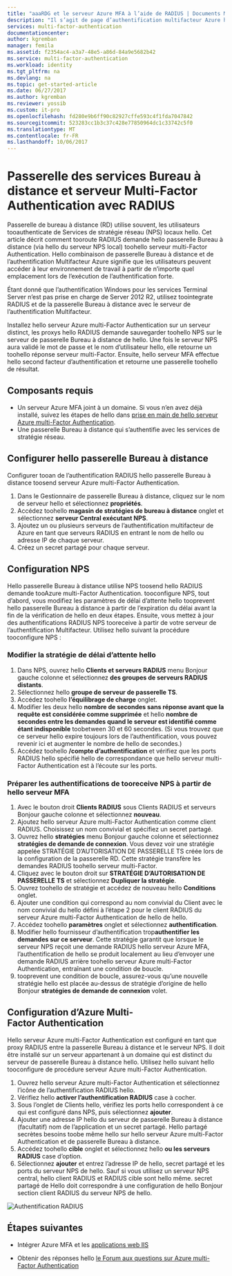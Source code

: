 ```yaml
---
title: "aaaRDG et le serveur Azure MFA à l’aide de RADIUS | Documents Microsoft"
description: "Il s’agit de page d’authentification multifacteur Azure hello qui va vous aider à déployer la passerelle de bureau à distance (RD) et de serveur Azure multi-Factor Authentication utilisant RADIUS."
services: multi-factor-authentication
documentationcenter: 
author: kgremban
manager: femila
ms.assetid: f2354ac4-a3a7-48e5-a86d-84a9e5682b42
ms.service: multi-factor-authentication
ms.workload: identity
ms.tgt_pltfrm: na
ms.devlang: na
ms.topic: get-started-article
ms.date: 06/27/2017
ms.author: kgremban
ms.reviewer: yossib
ms.custom: it-pro
ms.openlocfilehash: fd280e9b6ff90c82927cffe593c4f1fda7047842
ms.sourcegitcommit: 523283cc1b3c37c428e77850964dc1c33742c5f0
ms.translationtype: MT
ms.contentlocale: fr-FR
ms.lasthandoff: 10/06/2017
---
```

# <a name="remote-desktop-gateway-and-azure-multi-factor-authentication-server-using-radius"></a>Passerelle des services Bureau à distance et serveur Multi-Factor Authentication avec RADIUS
Passerelle de bureau à distance (RD) utilise souvent, les utilisateurs tooauthenticate de Services de stratégie réseau (NPS) locaux hello. Cet article décrit comment tooroute RADIUS demande hello passerelle Bureau à distance (via hello du serveur NPS local) toohello serveur multi-Factor Authentication. Hello combinaison de passerelle Bureau à distance et de l’authentification Multifacteur Azure signifie que les utilisateurs peuvent accéder à leur environnement de travail à partir de n’importe quel emplacement lors de l’exécution de l’authentification forte. 

Étant donné que l’authentification Windows pour les services Terminal Server n’est pas prise en charge de Server 2012 R2, utilisez toointegrate RADIUS et de la passerelle Bureau à distance avec le serveur de l’authentification Multifacteur. 

Installez hello serveur Azure multi-Factor Authentication sur un serveur distinct, les proxys hello RADIUS demande sauvegarder toohello NPS sur le serveur de passerelle Bureau à distance de hello. Une fois le serveur NPS aura validé le mot de passe et le nom d’utilisateur hello, elle retourne un toohello réponse serveur multi-Factor. Ensuite, hello serveur MFA effectue hello second facteur d’authentification et retourne une passerelle toohello de résultat.

## <a name="prerequisites"></a>Composants requis

- Un serveur Azure MFA joint à un domaine. Si vous n’en avez déjà installé, suivez les étapes de hello dans [prise en main de hello serveur Azure multi-Factor Authentication](multi-factor-authentication-get-started-server.md).
- Une passerelle Bureau à distance qui s’authentifie avec les services de stratégie réseau.

## <a name="configure-hello-remote-desktop-gateway"></a>Configurer hello passerelle Bureau à distance
Configurer tooan de l’authentification RADIUS hello passerelle Bureau à distance toosend serveur Azure multi-Factor Authentication. 

1. Dans le Gestionnaire de passerelle Bureau à distance, cliquez sur le nom de serveur hello et sélectionnez **propriétés**.
2. Accédez toohello **magasin de stratégies de bureau à distance** onglet et sélectionnez **serveur Central exécutant NPS**. 
3. Ajoutez un ou plusieurs serveurs de l’authentification multifacteur de Azure en tant que serveurs RADIUS en entrant le nom de hello ou adresse IP de chaque serveur. 
4. Créez un secret partagé pour chaque serveur.

## <a name="configure-nps"></a>Configuration NPS
Hello passerelle Bureau à distance utilise NPS toosend hello RADIUS demande tooAzure multi-Factor Authentication. tooconfigure NPS, tout d’abord, vous modifiez les paramètres de délai d’attente hello tooprevent hello passerelle Bureau à distance à partir de l’expiration du délai avant la fin de la vérification de hello en deux étapes. Ensuite, vous mettez à jour des authentifications RADIUS NPS tooreceive à partir de votre serveur de l’authentification Multifacteur. Utilisez hello suivant la procédure tooconfigure NPS :

### <a name="modify-hello-timeout-policy"></a>Modifier la stratégie de délai d’attente hello

1. Dans NPS, ouvrez hello **Clients et serveurs RADIUS** menu Bonjour gauche colonne et sélectionnez **des groupes de serveurs RADIUS distants**. 
2. Sélectionnez hello **groupe de serveur de passerelle TS**. 
3. Accédez toohello **l’équilibrage de charge** onglet. 
4. Modifier les deux hello **nombre de secondes sans réponse avant que la requête est considérée comme supprimée** et hello **nombre de secondes entre les demandes quand le serveur est identifié comme étant indisponible** toobetween 30 et 60 secondes. (Si vous trouvez que ce serveur hello expire toujours lors de l’authentification, vous pouvez revenir ici et augmenter le nombre de hello de secondes.)
5. Accédez toohello **/compte d’authentification** et vérifiez que les ports RADIUS hello spécifié hello de correspondance que hello serveur multi-Factor Authentication est à l’écoute sur les ports.

### <a name="prepare-nps-tooreceive-authentications-from-hello-mfa-server"></a>Préparer les authentifications de tooreceive NPS à partir de hello serveur MFA

1. Avec le bouton droit **Clients RADIUS** sous Clients RADIUS et serveurs Bonjour gauche colonne et sélectionnez **nouveau**.
2. Ajoutez hello serveur Azure multi-Factor Authentication comme client RADIUS. Choisissez un nom convivial et spécifiez un secret partagé.
3. Ouvrez hello **stratégies** menu Bonjour gauche colonne et sélectionnez **stratégies de demande de connexion**. Vous devez voir une stratégie appelée STRATÉGIE D’AUTORISATION DE PASSERELLE TS créée lors de la configuration de la passerelle RD. Cette stratégie transfère les demandes RADIUS toohello serveur multi-Factor.
4. Cliquez avec le bouton droit sur **STRATÉGIE D’AUTORISATION DE PASSERELLE TS** et sélectionnez **Dupliquer la stratégie**. 
5. Ouvrez toohello de stratégie et accédez de nouveau hello **Conditions** onglet.
6. Ajouter une condition qui correspond au nom convivial du Client avec le nom convivial du hello défini à l’étape 2 pour le client RADIUS du serveur Azure multi-Factor Authentication de hello de hello. 
7. Accédez toohello **paramètres** onglet et sélectionnez **authentification**.
8. Modifier hello fournisseur d’authentification trop**authentifier les demandes sur ce serveur**. Cette stratégie garantit que lorsque le serveur NPS reçoit une demande RADIUS hello serveur Azure MFA, l’authentification de hello se produit localement au lieu d’envoyer une demande RADIUS arrière toohello serveur Azure multi-Factor Authentication, entraînant une condition de boucle. 
9. tooprevent une condition de boucle, assurez-vous qu’une nouvelle stratégie hello est placée au-dessus de stratégie d’origine de hello Bonjour **stratégies de demande de connexion** volet.

## <a name="configure-azure-multi-factor-authentication"></a>Configuration d’Azure Multi-Factor Authentication

Hello serveur Azure multi-Factor Authentication est configuré en tant que proxy RADIUS entre la passerelle Bureau à distance et le serveur NPS.  Il doit être installé sur un serveur appartenant à un domaine qui est distinct du serveur de passerelle Bureau à distance hello. Utilisez hello suivant hello tooconfigure de procédure serveur Azure multi-Factor Authentication.

1. Ouvrez hello serveur Azure multi-Factor Authentication et sélectionnez l’icône de l’authentification RADIUS hello. 
2. Vérifiez hello **activer l’authentification RADIUS** case à cocher.
3. Sous l’onglet de Clients hello, vérifiez les ports hello correspondent à ce qui est configuré dans NPS, puis sélectionnez **ajouter**.
4. Ajouter une adresse IP hello du serveur de passerelle Bureau à distance (facultatif) nom de l’application et un secret partagé. Hello partagé secrètes besoins toobe même hello sur hello serveur Azure multi-Factor Authentication et de passerelle Bureau à distance.
3. Accédez toohello **cible** onglet et sélectionnez hello **ou les serveurs RADIUS** case d’option.
4. Sélectionnez **ajouter** et entrez l’adresse IP de hello, secret partagé et les ports du serveur NPS de hello. Sauf si vous utilisez un serveur NPS central, hello client RADIUS et RADIUS cible sont hello même. secret partagé de Hello doit correspondre à une configuration de hello Bonjour section client RADIUS du serveur NPS de hello.

![Authentification RADIUS](./media/multi-factor-authentication-get-started-server-rdg/radius.png)

## <a name="next-steps"></a>Étapes suivantes

- Intégrer Azure MFA et les [applications web IIS](multi-factor-authentication-get-started-server-iis.md)

- Obtenir des réponses hello [le Forum aux questions sur Azure multi-Factor Authentication](multi-factor-authentication-faq.md)
